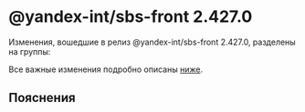 # @yandex-int/sbs-front 2.427.0

<!-- ЧЕЛОВЕЧЕСКОЕ ВСТУПЛЕНИЕ -->

Изменения, вошедшие в релиз @yandex-int/sbs-front 2.427.0, разделены на группы:

Все важные изменения подробно описаны [ниже](#Пояснения).

## Пояснения

